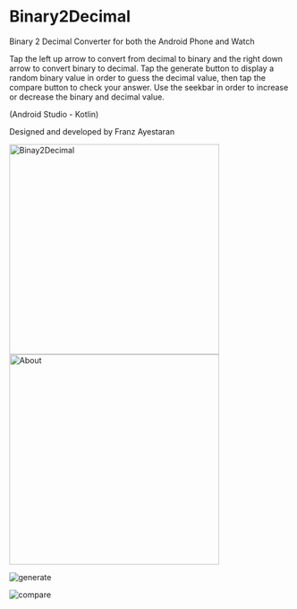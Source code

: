 # Binary2Decimal
 Binary 2 Decimal Converter for both the Android Phone and Watch
 
Tap the left up arrow to convert from decimal to binary and the right down arrow to convert binary to decimal. Tap the generate button to display a random binary value in order to guess the decimal value, then tap the compare button to check your answer. Use the seekbar in order to increase or decrease the binary and decimal value.
 
 (Android Studio - Kotlin)

 Designed and developed by Franz Ayestaran
 
<img width="375" alt="Binay2Decimal" src="https://user-images.githubusercontent.com/1928315/228054981-ef0c7fdd-4bd1-4dc0-b8ba-1ee594c61bd6.png">

<img width="375" alt="About" src="https://user-images.githubusercontent.com/1928315/228060634-111df2d7-6d73-4da9-aeb3-5a6c6c366143.png">

![generate](https://github.com/Code-Munkeys/Binary2Decimal/assets/1928315/b48dc62a-ed9e-424d-9811-e500ff2f7ad6)

![compare](https://github.com/Code-Munkeys/Binary2Decimal/assets/1928315/ccbef3fe-06a1-4843-bb3e-e01493d7e683)
